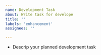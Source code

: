 ```yaml
---
name: Development Task
about: Write task for develope
title: ''
labels: 'enhancement'
assignees: ''

---
```


* Descrip your planned development task